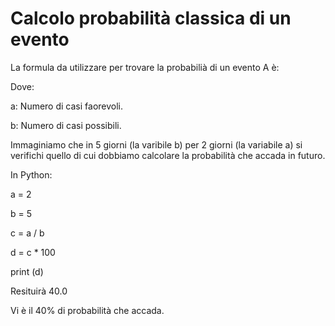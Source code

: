 # Calcolo probabilità classica di un evento

La formula da utilizzare per trovare la probabilià di un evento A è:



Dove:

a: Numero di casi faorevoli.

b: Numero di casi possibili.

Immaginiamo che in 5 giorni (la varibile b) per 2 giorni (la variabile a) si verifichi quello di cui dobbiamo calcolare la probabilità che accada in futuro.

In Python:

a = 2

b = 5

c = a / b

d = c * 100

print (d)

Resituirà 40.0

Vi è il 40% di probabilità che accada.
